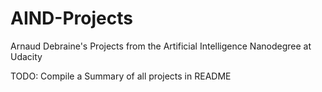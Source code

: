 # AIND-Projects
Arnaud Debraine's Projects from the Artificial Intelligence Nanodegree at Udacity


TODO:
Compile a Summary of all projects in README